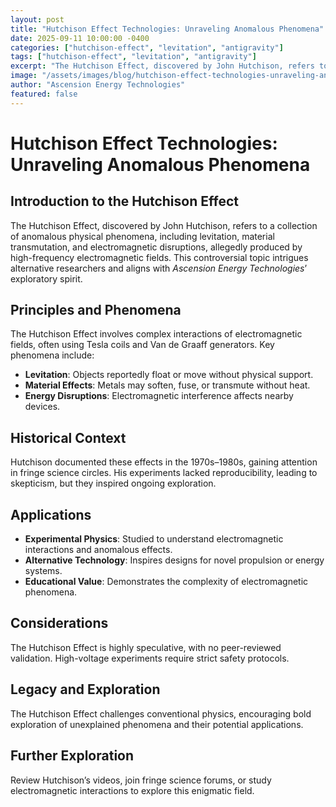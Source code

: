 ```yaml
---
layout: post
title: "Hutchison Effect Technologies: Unraveling Anomalous Phenomena"
date: 2025-09-11 10:00:00 -0400
categories: ["hutchison-effect", "levitation", "antigravity"]
tags: ["hutchison-effect", "levitation", "antigravity"]
excerpt: "The Hutchison Effect, discovered by John Hutchison, refers to a collection of anomalous physical phenomena, including levitation, material transmutation, and electromagnetic disruptions, allegedly produced by high-frequency electromagnetic fields. This controversial topic intrigues alternative researchers and aligns with *Ascension Energy Technologies*’ exploratory spirit"
image: "/assets/images/blog/hutchison-effect-technologies-unraveling-anomalous-phenomena-hero.jpg"
author: "Ascension Energy Technologies"
featured: false
---
```


# Hutchison Effect Technologies: Unraveling Anomalous Phenomena

## Introduction to the Hutchison Effect
The Hutchison Effect, discovered by John Hutchison, refers to a collection of anomalous physical phenomena, including levitation, material transmutation, and electromagnetic disruptions, allegedly produced by high-frequency electromagnetic fields. This controversial topic intrigues alternative researchers and aligns with *Ascension Energy Technologies*’ exploratory spirit.

## Principles and Phenomena
The Hutchison Effect involves complex interactions of electromagnetic fields, often using Tesla coils and Van de Graaff generators. Key phenomena include:
- **Levitation**: Objects reportedly float or move without physical support.
- **Material Effects**: Metals may soften, fuse, or transmute without heat.
- **Energy Disruptions**: Electromagnetic interference affects nearby devices.

## Historical Context
Hutchison documented these effects in the 1970s–1980s, gaining attention in fringe science circles. His experiments lacked reproducibility, leading to skepticism, but they inspired ongoing exploration.

## Applications
- **Experimental Physics**: Studied to understand electromagnetic interactions and anomalous effects.
- **Alternative Technology**: Inspires designs for novel propulsion or energy systems.
- **Educational Value**: Demonstrates the complexity of electromagnetic phenomena.

## Considerations
The Hutchison Effect is highly speculative, with no peer-reviewed validation. High-voltage experiments require strict safety protocols.

## Legacy and Exploration
The Hutchison Effect challenges conventional physics, encouraging bold exploration of unexplained phenomena and their potential applications.

## Further Exploration
Review Hutchison’s videos, join fringe science forums, or study electromagnetic interactions to explore this enigmatic field.